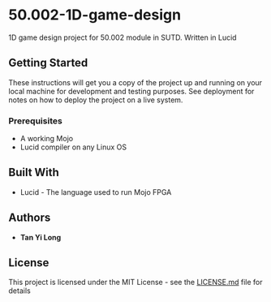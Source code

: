 # 50.002-1D-game-design

1D game design project for 50.002 module in SUTD. Written in Lucid

## Getting Started

These instructions will get you a copy of the project up and running on your local machine for development and testing purposes. See deployment for notes on how to deploy the project on a live system.

### Prerequisites

* A working Mojo
* Lucid compiler on any Linux OS

## Built With

* Lucid - The language used to run Mojo FPGA

## Authors

* **Tan Yi Long**

## License

This project is licensed under the MIT License - see the [LICENSE.md](LICENSE.md) file for details
